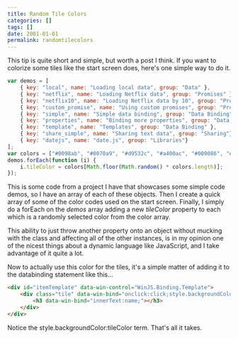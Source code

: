 ```yaml
---
title: Random Tile Colors
categories: []
tags: []
date: 2001-01-01
permalink: randomtilecolors
---
```


This tip is quite short and simple, but worth a post I think. If you want to colorize some tiles like the start screen does, here's one simple way to do it.
<!-- more -->

``` js
var demos = [
    { key: "local", name: "Loading local data", group: "Data" },
    { key: "netflix", name: "Loading Netflix data", group: "Promises" },
    { key: "netflix10", name: "Loading Netflix data by 10", group: "Promises" },
    { key: "custom_promise", name: "Using custom promises", group: "Promises" },
    { key: "simple", name: "Simple data binding", group: "Data Binding" },
    { key: "properties", name: "Binding more properties", group: "Data Binding" },
    { key: "template", name: "Templates", group: "Data Binding" },
    { key: "share_simple", name: "Sharing text data", group: "Sharing"},
    { key: "datejs", name: "date.js", group: "Libraries"}
];
var colors = ["#0098ab", "#0070a9", "#d9532c", "#a400ac", "#009086", "#5838b4", "#ae193e", "#2c86ee", "#009c00"];
demos.forEach(function (i) {
    i.tileColor = colors[Math.floor(Math.random() * colors.length)];
});
```

This is some code from a project I have that showcases some simple code demos, so I have an array of each of these objects. Then I create a quick array of some of the color codes used on the start screen. Finally, I simply do a forEach on the _demos_ array adding a new _tileColor_ property to each which is a randomly selected color from the color array.

This ability to just throw another property onto an object without mucking with the class and affecting all of the other instances, is in my opinion one of the nicest things about a dynamic language like JavaScript, and I take advantage of it quite a lot.

Now to actually use this color for the tiles, it's a simple matter of adding it to the databinding statement like this...

``` html
<div id="itemTemplate" data-win-control="WinJS.Binding.Template">
    <div class="tile" data-win-bind="onclick:click;style.backgroundColor:tileColor;">
        <h3 data-win-bind="innerText:name;"></h3>
    </div>
</div>
```

Notice the style.backgroundColor:tileColor term. That's all it takes.
